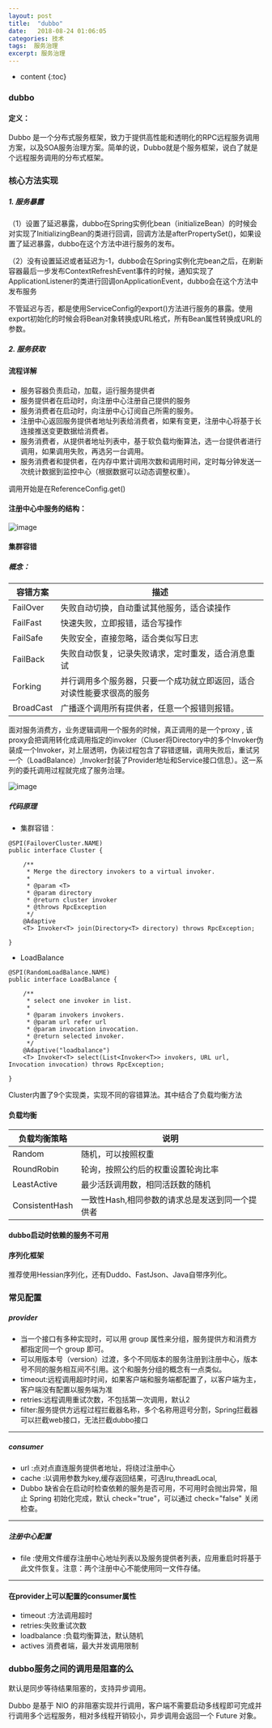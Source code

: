 ```yaml
---
layout: post
title:  "dubbo"
date:   2018-08-24 01:06:05
categories: 技术
tags:  服务治理
excerpt: 服务治理
---
```



* content
{:toc}

### dubbo

#### **定义**：

Dubbo 是一个分布式服务框架，致力于提供高性能和透明化的RPC远程服务调用方案，以及SOA服务治理方案。简单的说，Dubbo就是个服务框架，说白了就是个远程服务调用的分布式框架。


### 核心方法实现

#####  1. 服务暴露
  
  （1）设置了延迟暴露，dubbo在Spring实例化bean（initializeBean）的时候会对实现了InitializingBean的类进行回调，回调方法是afterPropertySet()，如果设置了延迟暴露，dubbo在这个方法中进行服务的发布。

  （2）没有设置延迟或者延迟为-1，dubbo会在Spring实例化完bean之后，在刷新容器最后一步发布ContextRefreshEvent事件的时候，通知实现了ApplicationListener的类进行回调onApplicationEvent，dubbo会在这个方法中发布服务
  
不管延迟与否，都是使用ServiceConfig的export()方法进行服务的暴露。使用export初始化的时候会将Bean对象转换成URL格式，所有Bean属性转换成URL的参数。

    
#####   2. 服务获取

#### 流程详解

- 服务容器负责启动，加载，运行服务提供者
- 服务提供者在启动时，向注册中心注册自己提供的服务
- 服务消费者在启动时，向注册中心订阅自己所需的服务。
- 注册中心返回服务提供者地址列表给消费者，如果有变更，注册中心将基于长连接推送变更数据给消费者。
- 服务消费者，从提供者地址列表中，基于软负载均衡算法，选一台提供者进行调用，如果调用失败，再选另一台调用。
- 服务消费者和提供者，在内存中累计调用次数和调用时间，定时每分钟发送一次统计数据到监控中心（根据数据可以动态调整权重）。

调用开始是在ReferenceConfig.get()

#### 注册中心中服务的结构：

![image](https://ws1.sinaimg.cn/large/b1eb59d9ly1fwszv3yt0bj20dw080god.jpg)

#### 集群容错

##### 概念：
容错方案 | 描述
---|---
FailOver | 失败自动切换，自动重试其他服务，适合读操作
FailFast | 快速失败，立即报错，适合写操作
FailSafe | 失败安全，直接忽略，适合类似写日志
FailBack | 失败自动恢复，记录失败请求，定时重发，适合消息重试
Forking | 并行调用多个服务器，只要一个成功就立即返回，适合对读性能要求很高的服务
BroadCast | 广播逐个调用所有提供者，任意一个报错则报错。

面对服务消费方，业务逻辑调用一个服务的时候，真正调用的是一个proxy , 该proxy会把调用转化成调用指定的invoker（Cluser将Directory中的多个Invoker伪装成一个Invoker，对上层透明，伪装过程包含了容错逻辑，调用失败后，重试另一个（LoadBalance）,Invoker封装了Provider地址和Service接口信息）。这一系列的委托调用过程就完成了服务治理。

![image](https://ws1.sinaimg.cn/large/b1eb59d9ly1fwt0l9zoa1j21dc0p8ww9.jpg)

#####  代码原理

- 集群容错：
```
@SPI(FailoverCluster.NAME)
public interface Cluster {

    /**
     * Merge the directory invokers to a virtual invoker.
     * 
     * @param <T>
     * @param directory
     * @return cluster invoker
     * @throws RpcException
     */
    @Adaptive
    <T> Invoker<T> join(Directory<T> directory) throws RpcException;

}
```
- LoadBalance

```
@SPI(RandomLoadBalance.NAME)
public interface LoadBalance {

	/**
	 * select one invoker in list.
	 * 
	 * @param invokers invokers.
	 * @param url refer url
	 * @param invocation invocation.
	 * @return selected invoker.
	 */
    @Adaptive("loadbalance")
	<T> Invoker<T> select(List<Invoker<T>> invokers, URL url, Invocation invocation) throws RpcException;

}
```


Cluster内置了9个实现类，实现不同的容错算法。其中结合了负载均衡方法



#### 负载均衡


负载均衡策略 | 说明
---|---
Random  | 随机，可以按照权重
RoundRobin| 轮询，按照公约后的权重设置轮询比率
LeastActive | 最少活跃调用数，相同活跃数的随机
ConsistentHash | 一致性Hash,相同参数的请求总是发送到同一个提供者


#### dubbo启动时依赖的服务不可用



#### 序列化框架

推荐使用Hessian序列化，还有Duddo、FastJson、Java自带序列化。

### 常见配置

##### provider

- 当一个接口有多种实现时，可以用 group 属性来分组，服务提供方和消费方都指定同一个 group 即可。
- 可以用版本号（version）过渡，多个不同版本的服务注册到注册中心，版本号不同的服务相互间不引用。这个和服务分组的概念有一点类似。
- timeout:远程调用超时时间，如果客户端和服务端都配置了，以客户端为主，客户端没有配置以服务端为准
- retries:远程调用重试次数，不包括第一次调用，默认2
- filter:服务提供方远程过程拦截器名称，多个名称用逗号分割，Spring拦截器可以拦截web接口，无法拦截dubbo接口

---

##### consumer
- url :点对点直连服务提供者地址，将绕过注册中心 
- cache :以调用参数为key,缓存返回结果，可选lru,threadLocal,
- Dubbo 缺省会在启动时检查依赖的服务是否可用，不可用时会抛出异常，阻止 Spring 初始化完成，默认 check="true"，可以通过 check="false" 关闭检查。

---
##### 注册中心配置

- file :使用文件缓存注册中心地址列表以及服务提供者列表，应用重启时将基于此文件恢复。注意：两个注册中心不能使用同一文件存储。

---

#### 在provider上可以配置的consumer属性
- timeout :方法调用超时
- retries:失败重试次数
- loadbalance :负载均衡算法，默认随机
- actives 消费者端，最大并发调用限制

### dubbo服务之间的调用是阻塞的么

默认是同步等待结果阻塞的，支持异步调用。

Dubbo 是基于 NIO 的非阻塞实现并行调用，客户端不需要启动多线程即可完成并行调用多个远程服务，相对多线程开销较小，异步调用会返回一个 Future 对象。
